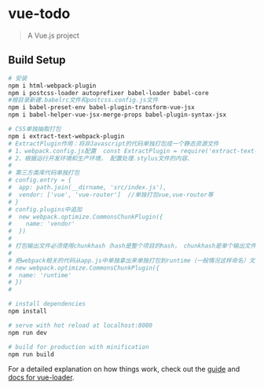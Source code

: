 # vue-todo

> A Vue.js project

## Build Setup

``` bash
# 安装
npm i html-webpack-plugin
npm i postcss-loader autoprefixer babel-loader babel-core
#根目录新建.babelrc文件和postcss.config.js文件
npm i babel-preset-env babel-plugin-transform-vue-jsx
npm i babel-helper-vue-jsx-merge-props babel-plugin-syntax-jsx

# CSS单独抽取打包
npm i extract-text-webpack-plugin
# ExtractPlugin作用：将非Javascript的代码单独打包成一个静态资源文件
# 1、webpack.config.js配置  const ExtractPlugin = require('extract-text-webpack-plugin')
# 2、根据运行开发环境和生产环境， 配置处理.stylus文件的内容、
#
# 第三方类库代码单独打包
# config.entry = {
#  app: path.join(__dirname, 'src/index.js'),
#  vendor: ['vue', 'vue-router']  //单独打包vue,vue-router等
# }
# config.plugins中追加
#  new webpack.optimize.CommonsChunkPlugin({
#    name: 'vendor'
#  })
#  
# 打包输出文件必须使用chunkhash（hash是整个项目的hash， chunkhash是单个输出文件的hash），这样每次业务代码修改之后， 生成的chunkhash也会发生变化
#
# 把webpack相关的代码从app.js中单独拿出来单独打包到runtime（一般情况这样命名）文件
# new webpack.optimize.CommonsChunkPlugin({
#  name: 'runtime'
# })
#

# install dependencies
npm install

# serve with hot reload at localhost:8080
npm run dev

# build for production with minification
npm run build
```

For a detailed explanation on how things work, check out the [guide](http://vuejs-templates.github.io/webpack/) and [docs for vue-loader](http://vuejs.github.io/vue-loader).
